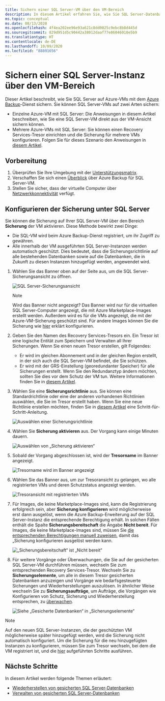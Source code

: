 ```yaml
---
title: Sichern einer SQL Server-VM über den VM-Bereich
description: In diesem Artikel erfahren Sie, wie Sie SQL Server-Datenbanken auf virtuellen Azure-Computern über den VM-Bereich sichern können.
ms.topic: conceptual
ms.date: 08/13/2020
ms.openlocfilehash: 4f4ea202ee96e93a621c8dd0025c9ebc8b8d445d
ms.sourcegitcommit: 829d951d5c90442a38012daaf77e86046018e5b9
ms.translationtype: HT
ms.contentlocale: de-DE
ms.lasthandoff: 10/09/2020
ms.locfileid: "88891656"
---
```

# <a name="back-up-a-sql-server-from-the-vm-pane"></a>Sichern einer SQL Server-Instanz über den VM-Bereich

Dieser Artikel beschreibt, wie Sie SQL Server auf Azure-VMs mit dem [Azure Backup](backup-overview.md)-Dienst sichern. Sie können SQL Server-VMs auf zwei Arten sichern:

- Einzelne Azure-VM mit SQL Server: Die Anweisungen in diesem Artikel beschreiben, wie Sie eine SQL Server-VM direkt aus der VM-Ansicht sichern können.
- Mehrere Azure-VMs mit SQL Server: Sie können einen Recovery Services-Tresor einrichten und die Sicherung für mehrere VMs konfigurieren. Folgen Sie für dieses Szenario den Anweisungen in [diesem Artikel](backup-sql-server-database-azure-vms.md).

## <a name="before-you-start"></a>Vorbereitung

1. Überprüfen Sie Ihre Umgebung mit der [Unterstützungsmatrix](sql-support-matrix.md).
2. Verschaffen Sie sich einen [Überblick](backup-azure-sql-database.md) über Azure Backup für SQL Server-VM.
3. Stellen Sie sicher, dass der virtuelle Computer über [Netzwerkkonnektivität](backup-sql-server-database-azure-vms.md#establish-network-connectivity) verfügt.

## <a name="configure-backup-on-the-sql-server"></a>Konfigurieren der Sicherung unter SQL Server

Sie können die Sicherung auf Ihrer SQL Server-VM über den Bereich **Sicherung**  der VM aktivieren. Diese Methode bewirkt zwei Dinge:

- Die SQL-VM wird beim Azure Backup-Dienst registriert, um ihr Zugriff zu gewähren.
- Alle innerhalb der VM ausgeführten SQL Server-Instanzen werden automatisch geschützt. Dies bedeutet, dass die Sicherungsrichtlinie auf alle bestehenden Datenbanken sowie auf die Datenbanken, die in Zukunft zu diesen Instanzen hinzugefügt werden, angewendet wird.

1. Wählen Sie das Banner oben auf der Seite aus, um die SQL Server-Sicherungsansicht zu öffnen.

    ![SQL Server-Sicherungsansicht](./media/backup-sql-server-vm-from-vm-pane/sql-server-backup-view.png)

    >[!NOTE]
    >Wird das Banner nicht angezeigt? Das Banner wird nur für die virtuellen SQL Server-Computer angezeigt, die mit Azure Marketplace-Images erstellt werden. Außerdem wird es für die VMs angezeigt, die mit der Azure-VM-Sicherung geschützt sind. Für andere Images können Sie die Sicherung wie [hier](backup-sql-server-database-azure-vms.md) erklärt konfigurieren.

2. Geben Sie den Namen des Recovery Services-Tresors ein. Ein Tresor ist eine logische Entität zum Speichern und Verwalten all Ihrer Sicherungen. Wenn Sie einen neuen Tresor erstellen, gilt Folgendes:

    - Er wird im gleichen Abonnement und in der gleichen Region erstellt, in der sich auch die SQL Server-VM befindet, die Sie schützen.
    - Er wird mit der GRS-Einstellung (georedundanter Speicher) für alle Sicherungen erstellt. Wenn Sie den Redundanztyp ändern möchten, sollten Sie dies vor dem Schutz der VM tun. Weitere Informationen finden Sie in [diesem Artikel](backup-create-rs-vault.md#set-storage-redundancy).

3. Wählen Sie eine **Sicherungsrichtlinie** aus. Sie können eine Standardrichtlinie oder eine der anderen vorhandenen Richtlinien auswählen, die Sie im Tresor erstellt haben. Wenn Sie eine neue Richtlinie erstellen möchten, finden Sie in [diesem Artikel](backup-sql-server-database-azure-vms.md#create-a-backup-policy) eine Schritt-für-Schritt-Anleitung.

    ![Auswählen einer Sicherungsrichtlinie](./media/backup-sql-server-vm-from-vm-pane/backup-policy.png)

4. Wählen Sie **Sicherung aktivieren** aus. Der Vorgang kann einige Minuten dauern.

    ![Auswählen von „Sicherung aktivieren“](./media/backup-sql-server-vm-from-vm-pane/enable-backup.png)

5. Sobald der Vorgang abgeschlossen ist, wird der **Tresorname** im Banner angezeigt.

    ![Tresorname wird im Banner angezeigt](./media/backup-sql-server-vm-from-vm-pane/vault-name.png)

6. Wählen Sie das Banner aus, um zur Tresoransicht zu gelangen, wo alle registrierten VMs und deren Schutzstatus angezeigt werden.

    ![Tresoransicht mit registrierten VMs](./media/backup-sql-server-vm-from-vm-pane/vault-view.png)

7. Für Images, die keine Marketplace-Images sind, kann die Registrierung erfolgreich sein, aber **Sicherung konfigurieren** wird möglicherweise erst dann ausgelöst, wenn die Azure Backup-Erweiterung auf der SQL Server-Instanz die entsprechende Berechtigung erhält. In solchen Fällen enthält die Spalte **Sicherungsbereitschaft** die Angabe **Nicht bereit**. Für Images, die keine Marketplace-Images sind, müssen Sie [die entsprechenden Berechtigungen manuell zuweisen](backup-azure-sql-database.md#set-vm-permissions), damit das „Sicherung konfigurieren ausgelöst werden kann.

    ![„Sicherungsbereitschaft“ ist „Nicht bereit“](./media/backup-sql-server-vm-from-vm-pane/backup-readiness-not-ready.png)

8. Für weitere Vorgänge oder Überwachungen, die Sie auf der gesicherten SQL Server-VM durchführen müssen, wechseln Sie zum entsprechenden Recovery Services-Tresor. Wechseln Sie zu **Sicherungselemente**, um alle in diesem Tresor gesicherten Datenbanken anzuzeigen und Vorgänge wie bedarfsgesteuerte Sicherungen und Wiederherstellungen auszulösen. In ähnlicher Weise wechseln Sie zu **Sicherungsaufträge**, um Aufträge, die Vorgängen wie Konfigurieren von Schutz, Sicherung und Wiederherstellung entsprechen, zu [überwachen](manage-monitor-sql-database-backup.md).

    ![Siehe „Gesicherte Datenbanken“ in „Sicherungselemente“](./media/backup-sql-server-vm-from-vm-pane/backup-items.png)

>[!NOTE]
>Auf den neuen SQL Server-Instanzen, die der geschützten VM möglicherweise später hinzugefügt werden, wird die Sicherung nicht automatisch konfiguriert. Um die Sicherung für die neu hinzugefügten Instanzen zu konfigurieren, müssen Sie zum Tresor wechseln, bei dem die VM registriert ist, und die [hier](backup-sql-server-database-azure-vms.md) aufgeführten Schritte ausführen.

## <a name="next-steps"></a>Nächste Schritte

In diesem Artikel werden folgende Themen erläutert:

- [Wiederherstellen von gesicherten SQL Server-Datenbanken](restore-sql-database-azure-vm.md)
- [Verwalten von gesicherten SQL Server-Datenbanken](manage-monitor-sql-database-backup.md)
